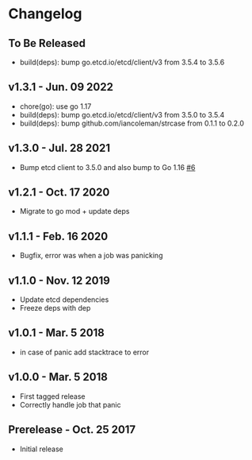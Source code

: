 # Changelog

## To Be Released

* build(deps): bump go.etcd.io/etcd/client/v3 from 3.5.4 to 3.5.6

## v1.3.1 - Jun. 09 2022

* chore(go): use go 1.17
* build(deps): bump go.etcd.io/etcd/client/v3 from 3.5.0 to 3.5.4
* build(deps): bump github.com/iancoleman/strcase from 0.1.1 to 0.2.0

## v1.3.0 - Jul. 28 2021

* Bump etcd client to 3.5.0 and also bump to Go 1.16
  [#6](https://github.com/Scalingo/go-etcd-cron/pull/6)

## v1.2.1 - Oct. 17 2020

* Migrate to go mod + update deps

## v1.1.1 - Feb. 16 2020

* Bugfix, error was <nil> when a job was panicking

## v1.1.0 - Nov. 12 2019

* Update etcd dependencies
* Freeze deps with dep

## v1.0.1 - Mar. 5 2018

* in case of panic add stacktrace to error

## v1.0.0 - Mar. 5 2018

* First tagged release
* Correctly handle job that panic

## Prerelease - Oct. 25 2017

* Initial release
